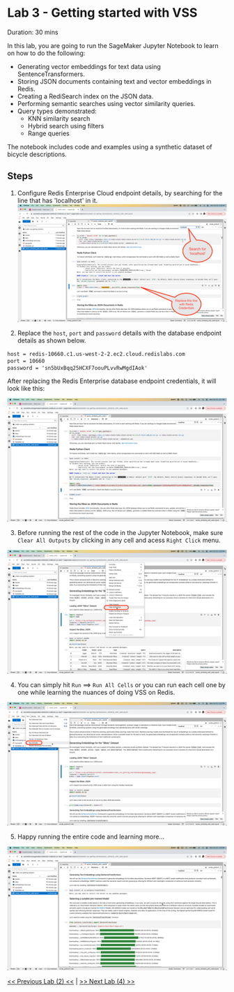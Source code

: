 # Lab 3 - Getting started with VSS
Duration: 30 mins

In this lab, you are going to run the SageMaker Jupyter Notebook to learn on how to do the following:
- Generating vector embeddings for text data using SentenceTransformers.
- Storing JSON documents containing text and vector embeddings in Redis.
- Creating a RediSearch index on the JSON data.
- Performing semantic searches using vector similarity queries.
- Query types demonstrated:
  - KNN similarity search
  - Hybrid search using filters
  - Range queries

The notebook includes code and examples using a synthetic dataset of bicycle descriptions.

## Steps

1. Configure Redis Enterprise Cloud endpoint details, by searching for the line that has 'localhost' in it.
![](images/vss-1.png)

2. Replace the `host`, `port` and `password` details with the database endpoint details as shown below.

```
host = redis-10660.c1.us-west-2-2.ec2.cloud.redislabs.com
port = 10660
password = 'sn5bUxBqq25HCXF7oouPLvvRwMgdIAok'
```
After replacing the Redis Enterprise database endpoint credentials, it will look like this:

![](images/vss-2.png)

3. Before running the rest of the code in the Jupyter Notebook, make sure `Clear All Outputs` by clicking in any cell and acess `Right Click` menu.
   
![](images/vss-3.png)

4. You can simply hit `Run` ==> `Run All Cells` or you can run each cell one by one while learning the nuances of doing VSS on Redis.
   
![](images/vss-4.png)

5. Happy running the entire code and learning more...
   
![](images/vss-5.png)

[<< Previous Lab (2) <<](../Lab&#32;2&#32;-&#32;Redis&#32;Enterprise&#32;Cloud&#32;Setup) | [>> Next Lab (4) >> ](../Lab&#32;4&#32;-&#32;Cleanup)
